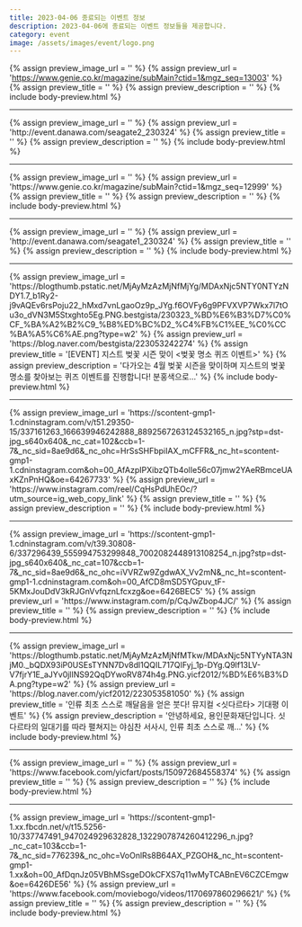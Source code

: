 ```yaml
---
title: 2023-04-06 종료되는 이벤트 정보
description: 2023-04-06에 종료되는 이벤트 정보들을 제공합니다.
category: event
image: /assets/images/event/logo.png
---
```

{% assign preview_image_url = '' %}
{% assign preview_url = 'https://www.genie.co.kr/magazine/subMain?ctid=1&mgz_seq=13003' %}
{% assign preview_title = '' %}
{% assign preview_description = '' %}
{% include body-preview.html %}
<hr>{% assign preview_image_url = '' %}
{% assign preview_url = 'http://event.danawa.com/seagate2_230324' %}
{% assign preview_title = '' %}
{% assign preview_description = '' %}
{% include body-preview.html %}
<hr>{% assign preview_image_url = '' %}
{% assign preview_url = 'https://www.genie.co.kr/magazine/subMain?ctid=1&mgz_seq=12999' %}
{% assign preview_title = '' %}
{% assign preview_description = '' %}
{% include body-preview.html %}
<hr>{% assign preview_image_url = '' %}
{% assign preview_url = 'http://event.danawa.com/seagate1_230324' %}
{% assign preview_title = '' %}
{% assign preview_description = '' %}
{% include body-preview.html %}
<hr>{% assign preview_image_url = 'https://blogthumb.pstatic.net/MjAyMzAzMjNfMjYg/MDAxNjc5NTY0NTYzNDY1.7_b1Ry2-j9vAQEv6rsPoju22_hMxd7vnLgaoOz9p_JYg.f6OVFy6g9PFVXVP7Wkx7l7tOu3o_dVN3M5Stxghto5Eg.PNG.bestgista/230323_%BD%E6%B3%D7%C0%CF_%BA%A2%B2%C9_%B8%ED%BC%D2_%C4%FB%C1%EE_%C0%CC%BA%A5%C6%AE.png?type=w2' %}
{% assign preview_url = 'https://blog.naver.com/bestgista/223053242274' %}
{% assign preview_title = '[EVENT] 지스트 벚꽃 시즌 맞이 &lt;벚꽃 명소 퀴즈 이벤트&gt;' %}
{% assign preview_description = '다가오는 4월 벚꽃 시즌을 맞이하며 지스트의 벚꽃 명소를 찾아보는 퀴즈 이벤트를 진행합니다! 분홍색으로...' %}
{% include body-preview.html %}
<hr>{% assign preview_image_url = 'https://scontent-gmp1-1.cdninstagram.com/v/t51.29350-15/337161263_166639946242888_8892567263124532165_n.jpg?stp=dst-jpg_s640x640&amp;_nc_cat=102&amp;ccb=1-7&amp;_nc_sid=8ae9d6&amp;_nc_ohc=HrSsSHFbpiIAX_mCFFR&amp;_nc_ht=scontent-gmp1-1.cdninstagram.com&amp;oh=00_AfAzpIPXibzQTb4olIe56c07jmw2YAeRBmceUAxKZnPnHQ&amp;oe=64267733' %}
{% assign preview_url = 'https://www.instagram.com/reel/CqHsPdUhEOc/?utm_source=ig_web_copy_link' %}
{% assign preview_title = '' %}
{% assign preview_description = '' %}
{% include body-preview.html %}
<hr>{% assign preview_image_url = 'https://scontent-gmp1-1.cdninstagram.com/v/t39.30808-6/337296439_555994753299848_7002082448913108254_n.jpg?stp=dst-jpg_s640x640&amp;_nc_cat=107&amp;ccb=1-7&amp;_nc_sid=8ae9d6&amp;_nc_ohc=iVVRZw9ZgdwAX_Vv2mN&amp;_nc_ht=scontent-gmp1-1.cdninstagram.com&amp;oh=00_AfCD8mSD5YGpuv_tF-5KMxJouDdV3kRJGnVvfqznLfcxzg&amp;oe=6426BEC5' %}
{% assign preview_url = 'https://www.instagram.com/p/CqJwZbop4JC/' %}
{% assign preview_title = '' %}
{% assign preview_description = '' %}
{% include body-preview.html %}
<hr>{% assign preview_image_url = 'https://blogthumb.pstatic.net/MjAyMzAzMjNfMTkw/MDAxNjc5NTYyNTA3NjM0._bQDX93iP0USEsTYNN7Dv8dl1QQIL717QIFyj_1p-DYg.Q9lf13LV-V7fjrY1E_aJYv0jlINS92QqDYwoRV874h4g.PNG.yicf2012/%BD%E6%B3%DA.png?type=w2' %}
{% assign preview_url = 'https://blog.naver.com/yicf2012/223053581050' %}
{% assign preview_title = '인류 최초 스스로 깨달음을 얻은 붓다! 뮤지컬 &lt;싯다르타&gt; 기대평 이벤트' %}
{% assign preview_description = '안녕하세요, 용인문화재단입니다. 싯다르타의 일대기를 따라 펼쳐지는 야심찬 서사시, 인류 최초 스스로 깨...' %}
{% include body-preview.html %}
<hr>{% assign preview_image_url = '' %}
{% assign preview_url = 'https://www.facebook.com/yicfart/posts/150972684558374' %}
{% assign preview_title = '' %}
{% assign preview_description = '' %}
{% include body-preview.html %}
<hr>{% assign preview_image_url = 'https://scontent-gmp1-1.xx.fbcdn.net/v/t15.5256-10/337747491_947024929632828_1322907874260412296_n.jpg?_nc_cat=103&amp;ccb=1-7&amp;_nc_sid=776239&amp;_nc_ohc=VoOnlRs8B64AX_PZGOH&amp;_nc_ht=scontent-gmp1-1.xx&amp;oh=00_AfDqnJz05VBhMSsgeDOkCFXS7q11wMyTCABnEV6CZCEmgw&amp;oe=6426DE56' %}
{% assign preview_url = 'https://www.facebook.com/moviebogo/videos/1170697860296621/' %}
{% assign preview_title = '' %}
{% assign preview_description = '' %}
{% include body-preview.html %}